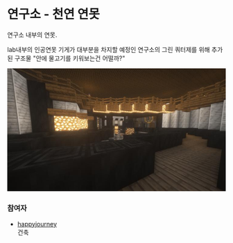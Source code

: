 # 연구소 - 천연 연못

연구소 내부의 연못.

lab내부의 인공연못 기게가 대부분을 차지할 예정인 연구소의 그린 쿼터제를 위해 추가된 구조물 
"안에 물고기를 키워보는건 어떨까?"

![asdf](../../asset/buildings/lab_pond/main.jpg)

### 참여자
<!-- tag_source_open:link_list:member_contribute -->
- [happyjourney](../members/happyjourney.md)  
건축
<!-- tag_close-->